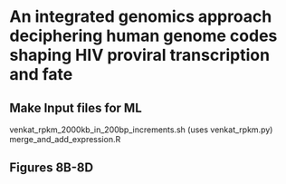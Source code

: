 # An integrated genomics approach deciphering human genome codes shaping HIV proviral transcription and fate

## Make Input files for ML
venkat_rpkm_2000kb_in_200bp_increments.sh (uses venkat_rpkm.py)
merge_and_add_expression.R

## Figures 8B-8D

